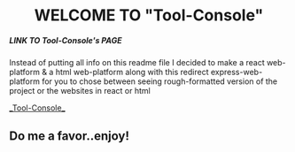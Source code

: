 # <h1 align="center">WELCOME TO __"Tool-Console"__</h1> 
 
 ##### LINK TO Tool-Console's PAGE
 
 <p>Instead of putting all info on this readme file I decided to make a react web-platform & a html web-platform along with this redirect express-web-platform for you to chose between seeing rough-formatted version of the project or the websites in react or html</p> 
 <a href="https://choseplatform--coder4.repl.co/">_Tool-Console_</a>
 

</br>

<h2>Do me a favor..enjoy!</h2>
